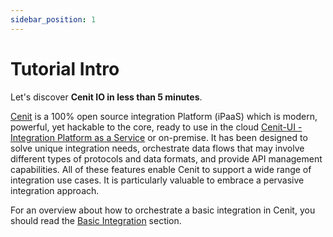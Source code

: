 ```yaml
---
sidebar_position: 1
---
```


# Tutorial Intro

Let's discover **Cenit IO in less than 5 minutes**.

[Cenit](https://app.cenit.io) is a 100% open source integration Platform (iPaaS) which is modern, powerful, yet hackable to the core, ready to use in the cloud [Cenit-UI - Integration Platform as a Service](https://app.cenit.io) or on-premise. It has been designed to solve unique integration needs, orchestrate data flows that may involve different types of protocols and data formats, and provide API management capabilities. All of these features enable Cenit to support a wide range of integration use cases. It is particularly valuable to embrace a pervasive integration approach.

For an overview about how to orchestrate a basic integration in Cenit, you should read the [Basic Integration](basic_integration.md) section.
